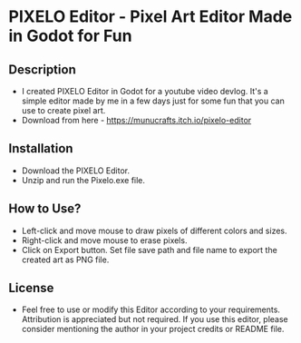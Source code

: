 # PIXELO Editor - Pixel Art Editor Made in Godot for Fun

## Description
- I created PIXELO Editor in Godot for a youtube video devlog. It's a simple editor made by me in a few days just for some fun that you can use to create pixel art.
- Download from here - https://munucrafts.itch.io/pixelo-editor

## Installation
- Download the PIXELO Editor.
- Unzip and run the Pixelo.exe file.

## How to Use?
- Left-click and move mouse to draw pixels of different colors and sizes.
- Right-click and move mouse to erase pixels.
- Click on Export button. Set file save path and file name to export the created art as PNG file.
  
## License
- Feel free to use or modify this Editor according to your requirements. Attribution is appreciated but not required. If you use this editor, please consider mentioning the author in your project credits or README file.
